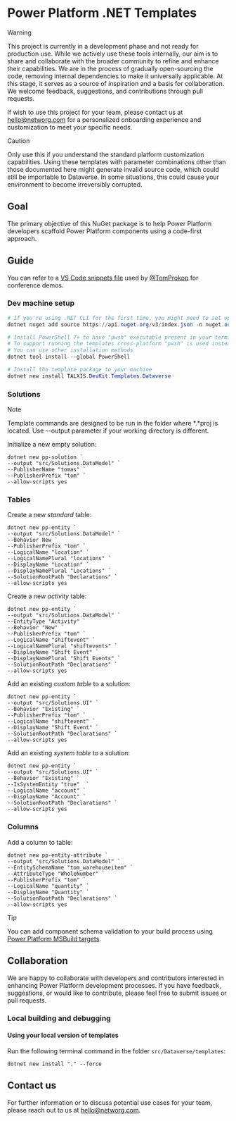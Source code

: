 # Power Platform .NET Templates
> [!WARNING]
> This project is currently in a development phase and not ready for production use.
> While we actively use these tools internally, our aim is to share and collaborate with the broader community to refine and enhance their capabilities.
> We are in the process of gradually open-sourcing the code, removing internal dependencies to make it universally applicable.
> At this stage, it serves as a source of inspiration and a basis for collaboration.
> We welcome feedback, suggestions, and contributions through pull requests.

If wish to use this project for your team, please contact us at hello@networg.com for a personalized onboarding experience and customization to meet your specific needs.

> [!CAUTION]
> Only use this if you understand the standard platform customization capabilities.
> Using these templates with parameter combinations other than those documented here might generate invalid source code, which could still be importable to Dataverse.
> In some situations, this could cause your environment to become irreversibly corrupted.

## Goal
The primary objective of this NuGet package is to help Power Platform developers scaffold Power Platform components using a code-first approach.

## Guide
You can refer to a [VS Code snippets file](https://gist.github.com/TomProkop/607a9de00d811a5ae68327e90f6a81cf) used by [@TomProkop](https://github.com/TomProkop) for conference demos.

### Dev machine setup
```powershell
# If you're using .NET CLI for the first time, you might need to set up nuget.org as a package source
dotnet nuget add source https://api.nuget.org/v3/index.json -n nuget.org

# Install PowerShell 7+ to have "pwsh" executable present in your terminal
# To support running the templates cross-platform "pwsh" is used instead of "powershell.exe"
# You can use other installation methods
dotnet tool install --global PowerShell

# Install the template package to your machine
dotnet new install TALXIS.DevKit.Templates.Dataverse
```

### Solutions
> [!NOTE]
> Template commands are designed to be run in the folder where *.*proj is located.
> Use --output parameter if your working directory is different.

Initialize a new empty solution:
```console
dotnet new pp-solution `
--output "src/Solutions.DataModel" `
--PublisherName "tomas" `
--PublisherPrefix "tom" `
--allow-scripts yes
```

### Tables
Create a new *standard* table:
```console
dotnet new pp-entity `
--output "src/Solutions.DataModel" `
--Behavior New `
--PublisherPrefix "tom" `
--LogicalName "location" `
--LogicalNamePlural "locations" `
--DisplayName "Location" `
--DisplayNamePlural "Locations" `
--SolutionRootPath "Declarations" `
--allow-scripts yes
```

Create a new *activity* table:
```console
dotnet new pp-entity `
--output "src/Solutions.DataModel" `
--EntityType "Activity" `
--Behavior "New" `
--PublisherPrefix "tom" `
--LogicalName "shiftevent" `
--LogicalNamePlural "shiftevents" `
--DisplayName "Shift Event" `
--DisplayNamePlural "Shift Events" `
--SolutionRootPath "Declarations" `
--allow-scripts yes
```

Add an existing *custom table* to a solution:
```console
dotnet new pp-entity `
--output "src/Solutions.UI" `
--Behavior "Existing" `
--PublisherPrefix "tom" `
--LogicalName "shiftevent" `
--DisplayName "Shift Event" `
--SolutionRootPath "Declarations" `
--allow-scripts yes
```

Add an existing *system table* to a solution:
```console
dotnet new pp-entity `
--output "src/Solutions.UI" `
--Behavior "Existing" `
--IsSystemEntity "true"  `
--LogicalName "account" `
--DisplayName "Account" `
--SolutionRootPath "Declarations" `
--allow-scripts yes
```

### Columns
Add a column to table:
```console
dotnet new pp-entity-attribute `
--output "src/Solutions.DataModel" `
--EntitySchemaName "tom_warehouseitem" `
--AttributeType "WholeNumber" `
--PublisherPrefix "tom" `
--LogicalName "quantity" `
--DisplayName "Quantity" `
--SolutionRootPath "Declarations" `
--allow-scripts yes
```

> [!TIP]  
> You can add component schema validation to your build process using [Power Platform MSBuild targets](https://github.com/TALXIS/tools-devkit-build).

## Collaboration

We are happy to collaborate with developers and contributors interested in enhancing Power Platform development processes. If you have feedback, suggestions, or would like to contribute, please feel free to submit issues or pull requests.

### Local building and debugging

#### Using your local version of templates

Run the following terminal command in the folder `src/Dataverse/templates`:

```
dotnet new install "." --force
```

## Contact us

For further information or to discuss potential use cases for your team, please reach out to us at hello@networg.com.